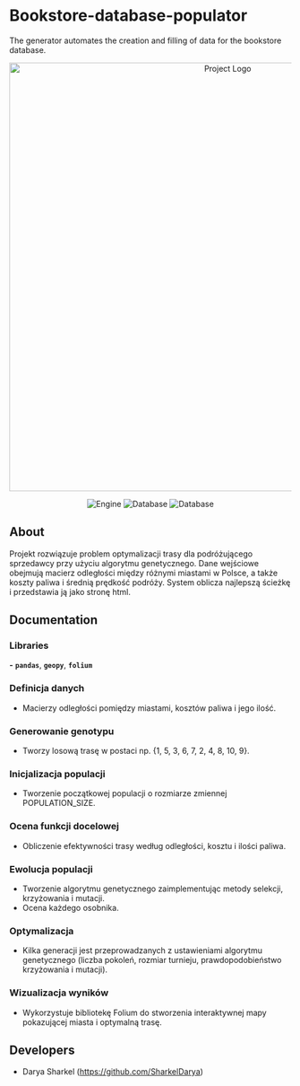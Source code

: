 # Bookstore-database-populator
The generator automates the creation and filling of data for the bookstore database.
<p align="center">
      <img src="https://i.ibb.co/SQ11TKV/image.png" alt="Project Logo" width="764">
</p>
<p align="center">
   <img src="https://img.shields.io/badge/IDE-VS%20Code-2B7FB8" alt="Engine">
   <img src="https://img.shields.io/badge/Database-Oracle-FFA500" alt="Database">
   <img src="https://img.shields.io/badge/IDE Database-SQL Developer-708090" alt="Database">
</p>

## About

Projekt rozwiązuje problem optymalizacji trasy dla podróżującego sprzedawcy przy użyciu algorytmu genetycznego. Dane wejściowe obejmują macierz odległości między różnymi miastami w Polsce, a także koszty paliwa i średnią prędkość podróży. System oblicza najlepszą ścieżkę i przedstawia ją jako stronę html.

## Documentation

### Libraries
**-** **`pandas`**, **`geopy`**, **`folium`**

### Definicja danych
- Macierzy odległości pomiędzy miastami, kosztów paliwa i jego ilość.
  
### Generowanie genotypu
- Tworzy losową trasę w postaci np. {1, 5, 3, 6, 7, 2, 4, 8, 10, 9}.
  
### Inicjalizacja populacji
- Tworzenie początkowej populacji o rozmiarze zmiennej POPULATION_SIZE.
  
### Ocena funkcji docelowej
-  Obliczenie efektywności trasy według odległości, kosztu i ilości paliwa.
  
### Ewolucja populacji
- Tworzenie algorytmu genetycznego zaimplementując metody selekcji, krzyżowania i mutacji.
- Ocena każdego osobnika.
  
### Optymalizacja
- Kilka generacji jest przeprowadzanych z ustawieniami algorytmu genetycznego (liczba pokoleń, rozmiar turnieju, prawdopodobieństwo krzyżowania i mutacji).
  
### Wizualizacja wyników
- Wykorzystuje bibliotekę Folium do stworzenia interaktywnej mapy pokazującej miasta i optymalną trasę.
  
## Developers

- Darya Sharkel (https://github.com/SharkelDarya)

